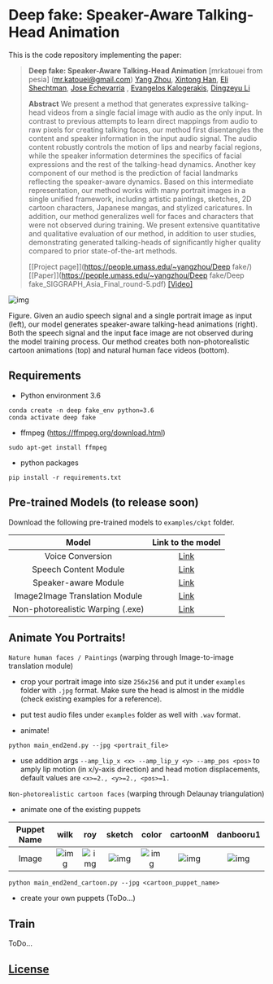 # Deep fake: Speaker-Aware Talking-Head Animation

This is the code repository implementing the paper:

> **Deep fake: Speaker-Aware Talking-Head Animation**
> [mrkatouei from pesia]  (mr.katouei@gmail.com)
> [Yang Zhou](https://people.umass.edu/~yangzhou), 
> [Xintong Han](http://users.umiacs.umd.edu/~xintong/), 
> [Eli Shechtman](https://research.adobe.com/person/eli-shechtman), 
> [Jose Echevarria](http://www.jiechevarria.com) , 
> [Evangelos Kalogerakis](https://people.cs.umass.edu/~kalo/), 
> [Dingzeyu Li](https://dingzeyu.li)
>
> **Abstract** We present a method that generates expressive talking-head videos from a single facial image with audio as the only input. In contrast to previous attempts to learn direct mappings from audio to raw pixels for creating talking faces, our method first disentangles the content and speaker information in the input audio signal. The audio content robustly controls the motion of lips and nearby facial regions, while the speaker information determines the specifics of facial expressions and the rest of the talking-head dynamics. Another key component of our method is the prediction of facial landmarks reflecting the speaker-aware dynamics. Based on this intermediate representation, our method works with many portrait images in a single unified framework, including artistic paintings, sketches, 2D cartoon characters,  Japanese mangas, and stylized caricatures.
In addition, our method generalizes well for faces and characters that were not observed during training. We present extensive quantitative and qualitative evaluation of our method, in addition to user studies, demonstrating generated talking-heads of significantly higher quality compared to prior state-of-the-art methods.
>
> [[Project page]](https://people.umass.edu/~yangzhou/Deep fake/) 
> [[Paper]](https://people.umass.edu/~yangzhou/Deep fake/Deep fake_SIGGRAPH_Asia_Final_round-5.pdf) 
> [[Video]](https://www.youtube.com/watch?v=OU6Ctzhpc6s) <!-- [[Arxiv]](https://arxiv.org/abs/1907.11308) -->

![img](doc/teaser.png)

Figure. Given an audio speech signal and a single portrait image   as input (left), our model generates speaker-aware talking-head animations (right). 
Both the speech signal and the input face image are not observed during the model training process.
Our method creates both non-photorealistic cartoon animations (top) and natural human face videos (bottom).

## Requirements
- Python environment 3.6
```
conda create -n deep fake_env python=3.6
conda activate deep fake
```
- ffmpeg (https://ffmpeg.org/download.html)
```
sudo apt-get install ffmpeg
```
- python packages
```
pip install -r requirements.txt
```

## Pre-trained Models (to release soon)

Download the following pre-trained models to `examples/ckpt` folder.

| Model |  Link to the model | 
| :-------------: | :---------------: |
| Voice Conversion  | [Link](https://)  |
| Speech Content Module  | [Link](https://)  |
| Speaker-aware Module  | [Link](https://)  |
| Image2Image Translation Module  | [Link](https://)  |
| Non-photorealistic Warping (.exe)  | [Link](https://)  |

## Animate You Portraits!

`Nature human faces / Paintings` (warping through Image-to-image translation module)

- crop your portrait image into size `256x256` and put it under `examples` folder with `.jpg` format. 
Make sure the head is almost in the middle (check existing examples for a reference).

- put test audio files under `examples` folder as well with `.wav` format.

- animate!

```
python main_end2end.py --jpg <portrait_file>  
```

- use addition args `--amp_lip_x <x> --amp_lip_y <y> --amp_pos <pos>` 
to amply lip motion (in x/y-axis direction) and head motion displacements, default values are `<x>=2., <y>=2., <pos>=1.`



`Non-photorealistic cartoon faces` (warping through Delaunay triangulation)

- animate one of the existing puppets

| Puppet Name |  wilk | roy | sketch | color | cartoonM | danbooru1 | 
| :---: | :---: | :---: | :---: | :---: | :---: | :---: |
| Image  | ![img](examples_cartoon/wilk_fullbody.jpg)  | ![img](examples_cartoon/roy_full.png)  | ![img](examples_cartoon/sketch.png)  | ![img](examples_cartoon/color.jpg)  | ![img](examples_cartoon/cartoonM.png)  | ![img](examples_cartoon/danbooru1.jpg)  |

```
python main_end2end_cartoon.py --jpg <cartoon_puppet_name>
```

- create your own puppets (ToDo...)

## Train

ToDo...

## [License](LICENSE.md)


